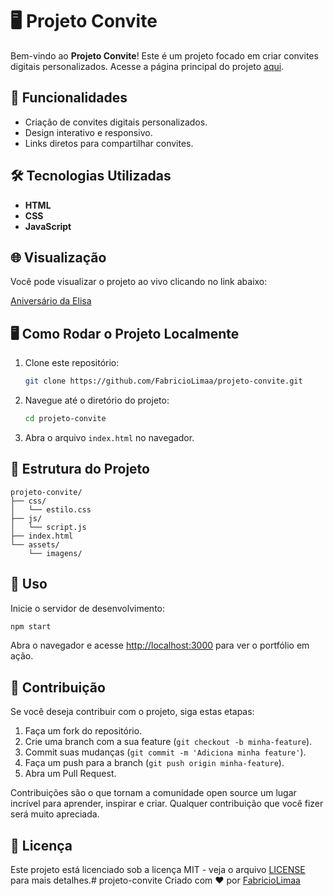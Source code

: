 ﻿# 🖥️ Projeto Convite

Bem-vindo ao **Projeto Convite**! Este é um projeto focado em criar convites digitais personalizados. Acesse a página principal do projeto [aqui](https://aniversario-da-elisa.vercel.app).

## 🚀 Funcionalidades

- Criação de convites digitais personalizados.
- Design interativo e responsivo.
- Links diretos para compartilhar convites.

## 🛠️ Tecnologias Utilizadas

- **HTML**
- **CSS**
- **JavaScript**

## 🌐 Visualização

Você pode visualizar o projeto ao vivo clicando no link abaixo:

[Aniversário da Elisa](https://aniversario-da-elisa.vercel.app)

## 🖥️ Como Rodar o Projeto Localmente

1. Clone este repositório:
   ```bash
   git clone https://github.com/FabricioLimaa/projeto-convite.git
   ```

2. Navegue até o diretório do projeto:
   ```bash
   cd projeto-convite
   ```

3. Abra o arquivo `index.html` no navegador.

## 📂 Estrutura do Projeto

```
projeto-convite/
├── css/
│   └── estilo.css
├── js/
│   └── script.js
├── index.html
└── assets/
    └── imagens/
```

## 🚀 Uso

Inicie o servidor de desenvolvimento:

```bash
npm start
```

Abra o navegador e acesse [http://localhost:3000](http://localhost:3000) para ver o portfólio em ação.

## 🤝 Contribuição

Se você deseja contribuir com o projeto, siga estas etapas:

1. Faça um fork do repositório.
2. Crie uma branch com a sua feature (`git checkout -b minha-feature`).
3. Commit suas mudanças (`git commit -m 'Adiciona minha feature'`).
4. Faça um push para a branch (`git push origin minha-feature`).
5. Abra um Pull Request.

Contribuições são o que tornam a comunidade open source um lugar incrível para aprender, inspirar e criar. Qualquer contribuição que você fizer será muito apreciada.

## 📜 Licença

Este projeto está licenciado sob a licença MIT - veja o arquivo [LICENSE](LICENSE) para mais detalhes.#   p r o j e t o - c o n v i t e 
 
 
Criado com ❤️ por [FabricioLimaa](https://github.com/FabricioLimaa)